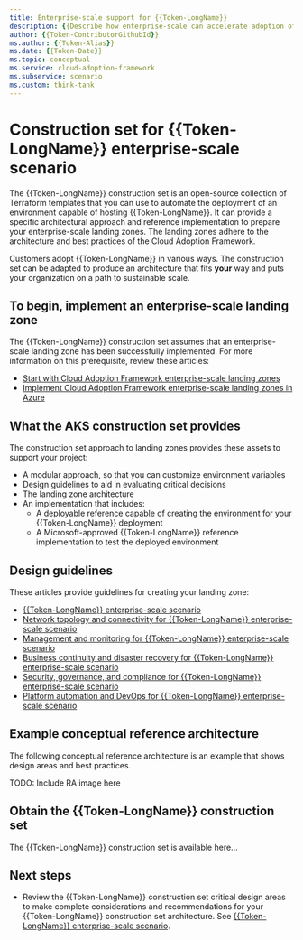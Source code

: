 ```yaml
---
title: Enterprise-scale support for {{Token-LongName}}
description: {{Describe how enterprise-scale can accelerate adoption of {{Token-Name}}.}}
author: {{Token-ContributorGithubId}}
ms.author: {{Token-Alias}}
ms.date: {{Token-Date}}
ms.topic: conceptual
ms.service: cloud-adoption-framework
ms.subservice: scenario
ms.custom: think-tank
---
```


# Construction set for {{Token-LongName}} enterprise-scale scenario

The {{Token-LongName}} construction set is an open-source collection of Terraform templates that you can use to automate the deployment of an environment capable of hosting {{Token-LongName}}. It can provide a specific architectural approach and reference implementation to prepare your enterprise-scale landing zones. The landing zones adhere to the architecture and best practices of the Cloud Adoption Framework.

Customers adopt {{Token-LongName}} in various ways. The construction set can be adapted to produce an architecture that fits **your** way and puts your organization on a path to sustainable scale.

## To begin, implement an enterprise-scale landing zone

The {{Token-LongName}} construction set assumes that an enterprise-scale landing zone has been successfully implemented. For more information on this prerequisite, review these articles:

- [Start with Cloud Adoption Framework enterprise-scale landing zones](../../ready/enterprise-scale/index.md)
- [Implement Cloud Adoption Framework enterprise-scale landing zones in Azure](../../ready/enterprise-scale/implementation.md)

## What the AKS construction set provides

The construction set approach to landing zones provides these assets to support your project:

- A modular approach, so that you can customize environment variables
- Design guidelines to aid in evaluating critical decisions
- The landing zone architecture
- An implementation that includes:
  - A deployable reference capable of creating the environment for your {{Token-LongName}} deployment
  - A Microsoft-approved {{Token-LongName}} reference implementation to test the deployed environment

## Design guidelines

These articles provide guidelines for creating your landing zone:

- [{{Token-LongName}} enterprise-scale scenario](./eslz-identity-and-access-management.md)
- [Network topology and connectivity for {{Token-LongName}} enterprise-scale scenario](./eslz-network-topology-and-connectivity.md)
- [Management and monitoring for {{Token-LongName}} enterprise-scale scenario](./eslz-management-and-monitoring.md)
- [Business continuity and disaster recovery for {{Token-LongName}} enterprise-scale scenario](./eslz-business-continuity-and-disaster-recovery.md)
- [Security, governance, and compliance for {{Token-LongName}} enterprise-scale scenario](./eslz-security-governance-and-compliance.md)
- [Platform automation and DevOps for {{Token-LongName}} enterprise-scale scenario](./eslz-platform-automation-and-devops.md)

## Example conceptual reference architecture

The following conceptual reference architecture is an example that shows design areas and best practices.

TODO: Include RA image here

## Obtain the {{Token-LongName}} construction set

The {{Token-LongName}} construction set is available here...

## Next steps

- Review the {{Token-LongName}} construction set critical design areas to make complete considerations and recommendations for your {{Token-LongName}} construction set architecture. See [{{Token-LongName}} enterprise-scale scenario](./eslz-identity-and-access-management.md).
